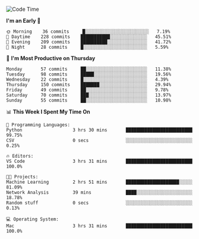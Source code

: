 <!--START_SECTION:waka-->
![Code Time](http://img.shields.io/badge/Code%20Time-291%20hrs%2056%20mins-blue)

**I'm an Early 🐤** 

```text
🌞 Morning    36 commits     █░░░░░░░░░░░░░░░░░░░░░░░░   7.19% 
🌆 Daytime    228 commits    ███████████░░░░░░░░░░░░░░   45.51% 
🌃 Evening    209 commits    ██████████░░░░░░░░░░░░░░░   41.72% 
🌙 Night      28 commits     █░░░░░░░░░░░░░░░░░░░░░░░░   5.59%

```
📅 **I'm Most Productive on Thursday** 

```text
Monday       57 commits     ██░░░░░░░░░░░░░░░░░░░░░░░   11.38% 
Tuesday      98 commits     █████░░░░░░░░░░░░░░░░░░░░   19.56% 
Wednesday    22 commits     █░░░░░░░░░░░░░░░░░░░░░░░░   4.39% 
Thursday     150 commits    ███████░░░░░░░░░░░░░░░░░░   29.94% 
Friday       49 commits     ██░░░░░░░░░░░░░░░░░░░░░░░   9.78% 
Saturday     70 commits     ███░░░░░░░░░░░░░░░░░░░░░░   13.97% 
Sunday       55 commits     ██░░░░░░░░░░░░░░░░░░░░░░░   10.98%

```


📊 **This Week I Spent My Time On** 

```text
💬 Programming Languages: 
Python                   3 hrs 30 mins       █████████████████████████   99.75% 
CSV                      0 secs              ░░░░░░░░░░░░░░░░░░░░░░░░░   0.25%

🔥 Editors: 
VS Code                  3 hrs 31 mins       █████████████████████████   100.0%

🐱‍💻 Projects: 
Machine Learning         2 hrs 51 mins       ████████████████████░░░░░   81.09% 
Network Analysis         39 mins             ████░░░░░░░░░░░░░░░░░░░░░   18.78% 
Random stuff             0 secs              ░░░░░░░░░░░░░░░░░░░░░░░░░   0.13%

💻 Operating System: 
Mac                      3 hrs 31 mins       █████████████████████████   100.0%

```


<!--END_SECTION:waka-->
